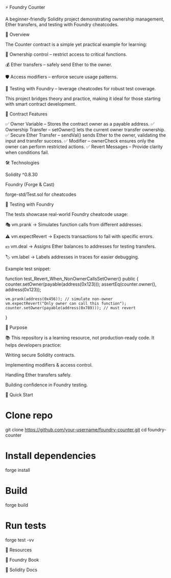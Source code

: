 ⚡ Foundry Counter

A beginner-friendly Solidity project demonstrating ownership management, Ether transfers, and testing with Foundry cheatcodes.

📌 Overview

The Counter contract is a simple yet practical example for learning:

👤 Ownership control – restrict access to critical functions.

💰 Ether transfers – safely send Ether to the owner.

🛡 Access modifiers – enforce secure usage patterns.

🧪 Testing with Foundry – leverage cheatcodes for robust test coverage.

This project bridges theory and practice, making it ideal for those starting with smart contract development.

📝 Contract Features

✅ Owner Variable – Stores the contract owner as a payable address.
✅ Ownership Transfer – setOwner() lets the current owner transfer ownership.
✅ Secure Ether Transfer – sendVal() sends Ether to the owner, validating the input and transfer success.
✅ Modifier – ownerCheck ensures only the owner can perform restricted actions.
✅ Revert Messages – Provide clarity when conditions fail.

🛠 Technologies

Solidity ^0.8.30

Foundry (Forge & Cast)

forge-std/Test.sol for cheatcodes

🧪 Testing with Foundry

The tests showcase real-world Foundry cheatcode usage:

🎭 vm.prank → Simulates function calls from different addresses.

⚠️ vm.expectRevert → Expects transactions to fail with specific errors.

💵 vm.deal → Assigns Ether balances to addresses for testing transfers.

🏷 vm.label → Labels addresses in traces for easier debugging.

Example test snippet:

function test_Revert_When_NonOwnerCallsSetOwner() public {
    counter.setOwner(payable(address(0x123)));
    assertEq(counter.owner(), address(0x123));

    vm.prank(address(0x456)); // simulate non-owner
    vm.expectRevert("Only owner can call this function");
    counter.setOwner(payable(address(0x789))); // must revert
}

🎯 Purpose

📚 This repository is a learning resource, not production-ready code.
It helps developers practice:

Writing secure Solidity contracts.

Implementing modifiers & access control.

Handling Ether transfers safely.

Building confidence in Foundry testing.

🚀 Quick Start
# Clone repo
git clone https://github.com/your-username/foundry-counter.git
cd foundry-counter

# Install dependencies
forge install

# Build
forge build

# Run tests
forge test -vv

📖 Resources

📘 Foundry Book

🧾 Solidity Docs
